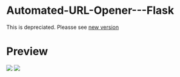 # Automated-URL-Opener---Flask

This is depreciated. Pleasse see [new version](https://github.com/rama1997/Automated-URL-Opener)

# Preview

<img src="https://i.imgur.com/dXh6QuRh.png" />

<img src="https://i.imgur.com/KzhbtYxh.png" />
